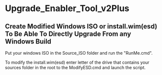# Upgrade_Enabler_Tool_v2Plus
## Create Modified Windows ISO or install.wim(esd) To Be Able To Directly Upgrade From any Windows Build


Put your windows ISO in the Source_ISO folder and run the "RunMe.cmd".

To modify the install.wim(esd) enter letter of the drive that contains your sources folder in the root to the ModifyESD.cmd and launch the script.
